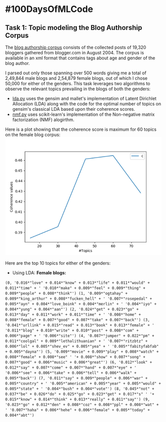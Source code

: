 # #100DaysOfMLCode

## Task 1: Topic modeling the Blog Authorship Corpus

The [blog authorship corpus](http://u.cs.biu.ac.il/~koppel/BlogCorpus.htm) consists of the collected posts of 19,320 bloggers gathered from blogger.com in August 2004. The corpus is available in an xml format that contains tags about age and gender of the blog author. 

I parsed out only those spanning over 500 words giving me a total of 2,49,844 male blogs and 2,54,879 female blogs, out of which I chose 50,000 for either of the genders. This task leverages two algorithms to observe the relevant topics prevailing in the blogs of both the genders:

* [lda.py](https://github.com/Saurav0074/100daysOfMLCode/blob/master/blog_topic_modeling/code/lda.py) uses the gensim and mallet's implementation of Latent Dirichlet Allocation (LDA) along with the code for the optimal number of topics on gensim's classical LDA based upon their coherence scores.
* [nmf.py](https://github.com/Saurav0074/100daysOfMLCode/blob/master/blog_topic_modeling/code/nmf.py) uses scikit-learn's implementation of the Non-negative matrix factorization (NMF) alogirthm. 

Here is a plot showing that the coherence score is maximum for 60 topics on the female blog corpus:
![Optimal no. of topics](/blog_topic_modeling/outputs/female_blogs.png)

Here are the top 10 topics for either of the genders:

* Using LDA:
**Female blogs:**

`(0,
 '0.016*"love" + 0.014*"know" + 0.013*"life" + 0.011*"would" + 0.011*"time" + '
 '0.010*"make" + 0.009*"feel" + 0.009*"thing" + 0.009*"people" + 0.008*"think"')
(1,
 '0.009*"ogtahay" + 0.009*"king_arthur" + 0.008*"fucken_hell" + '
 '0.007*"rosepedal" + 0.005*"ayn" + 0.004*"love_boink" + 0.004*"merlin" + '
 '0.004*"iyo" + 0.004*"yung" + 0.004*"aan"')
(2,
 '0.024*"get" + 0.023*"go" + 0.013*"day" + 0.011*"work" + 0.011*"time" + '
 '0.008*"home" + 0.008*"female" + 0.007*"good" + 0.007*"take" + 0.007*"back"')
(3,
 '0.041*"urllink" + 0.015*"read" + 0.013*"book" + 0.013*"female" + '
 '0.011*"blog" + 0.010*"write" + 0.010*"post" + 0.008*"com" + 0.006*"page" + '
 '0.006*"site"')
(4,
 '0.087*"jumper" + 0.022*"pm" + 0.011*"coolgal" + 0.009*"lethalithuanian" + '
 '0.007*"ritzbtz" + 0.006*"lol" + 0.005*"shev_ev" + 0.005*"yea" + '
 '0.005*"fabityfabfab" + 0.005*"dayna"')
(5,
 '0.009*"movie" + 0.009*"play" + 0.008*"watch" + 0.008*"female" + 0.008*"see" '
 '+ 0.008*"show" + 0.007*"song" + 0.007*"good" + 0.006*"music" + 0.006*"great"')
(6,
 '0.012*"look" + 0.012*"say" + 0.007*"come" + 0.007*"hand" + 0.007*"eye" + '
 '0.006*"see" + 0.006*"take" + 0.006*"tell" + 0.006*"walk" + 0.005*"back"')
(7,
 '0.011*"say" + 0.009*"people" + 0.006*"war" + 0.005*"country" + '
 '0.005*"american" + 0.005*"year" + 0.005*"would" + 0.005*"state" + '
 '0.004*"bush" + 0.004*"vote"')
(8,
 '0.045*"not" + 0.037*"be" + 0.026*"do" + 0.025*"go" + 0.023*"get" + 0.017*"s" '
 '+ 0.015*"know" + 0.014*"think" + 0.013*"really" + 0.011*"say"')
(9,
 '0.023*"go" + 0.012*"den" + 0.008*"coz" + 0.008*"ppl" + 0.008*"wat" + '
 '0.007*"haha" + 0.006*"hehe" + 0.006*"female" + 0.005*"today" + 0.004*"abt"')
`
